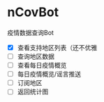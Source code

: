 # nCovBot
疫情数据查询Bot

- [x] 查看支持地区列表（还不优雅
- [ ] 查询地区数据
- [ ] 查看每日疫情概览
- [ ] 每日疫情概览/谣言推送
- [ ] 订阅地区
- [ ] 返回统计图
